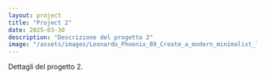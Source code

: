 ```yaml
---
layout: project
title: "Project 2"
date: 2025-03-30
description: "Descrizione del progetto 2"
image: "/assets/images/Leonardo_Phoenix_09_Create_a_modern_minimalist_logo_for_an_eco_1.jpg"
---
```


Dettagli del progetto 2.
